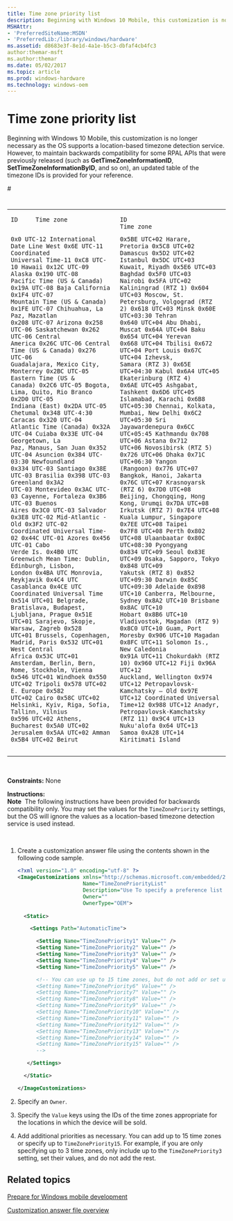 ```yaml
---
title: Time zone priority list
description: Beginning with Windows 10 Mobile, this customization is no longer necessary as the OS supports a location-based timezone detection service.
MSHAttr:
- 'PreferredSiteName:MSDN'
- 'PreferredLib:/library/windows/hardware'
ms.assetid: d8683e3f-8e1d-4a1e-b5c3-dbfaf4cb4fc3
author:themar-msft
ms.author:themar
ms.date: 05/02/2017
ms.topic: article
ms.prod: windows-hardware
ms.technology: windows-oem
---
```


# Time zone priority list


Beginning with Windows 10 Mobile, this customization is no longer necessary as the OS supports a location-based timezone detection service. However, to maintain backwards compatibility for some RPAL APIs that were previously released (such as **GetTimeZoneInformationID**, **SetTimeZoneInformationByID**, and so on), an updated table of the timezone IDs is provided for your reference.

<table>
<colgroup>
<col width="50%" />
<col width="50%" />
</colgroup>
<tbody>
<tr class="odd">
# <td><pre class="syntax" space="preserve"><code>ID     Time zone

0x0    UTC-12 International Date Line West
0x6E   UTC-11 Coordinated Universal Time-11
0xC8   UTC-10 Hawaii
0x12C  UTC-09 Alaska
0x190  UTC-08 Pacific Time (US &amp; Canada)
0x19A  UTC-08 Baja California
0x1F4  UTC-07 Mountain Time (US &amp; Canada)
0x1FE  UTC-07 Chihuahua, La Paz, Mazatlan
0x208  UTC-07 Arizona
0x258  UTC-06 Saskatchewan
0x262  UTC-06 Central America
0x26C  UTC-06 Central Time (US &amp; Canada)
0x276  UTC-06 Guadalajara, Mexico City, 
              Monterrey
0x2BC  UTC-05 Eastern Time (US &amp; Canada)
0x2C6  UTC-05 Bogota, Lima, Quito, Rio Branco
0x2D0  UTC-05 Indiana (East)
0x2DA  UTC-05 Chetumal
0x348  UTC-4:30 Caracas
0x320  UTC-04 Atlantic Time (Canada)
0x32A  UTC-04 Cuiaba
0x33E  UTC-04 Georgetown, La Paz, Manaus, 
              San Juan
0x352  UTC-04 Asuncion
0x384  UTC-03:30 Newfoundland
0x334  UTC-03 Santiago
0x38E  UTC-03 Brasilia
0x398  UTC-03 Greenland
0x3A2  UTC-03 Montevideo
0x3AC  UTC-03 Cayenne, Fortaleza
0x3B6  UTC-03 Buenos Aires
0x3C0  UTC-03 Salvador
0x3E8  UTC-02 Mid-Atlantic - Old
0x3F2  UTC-02 Coordinated Universal Time-02
0x44C  UTC-01 Azores
0x456  UTC-01 Cabo Verde Is.
0x4B0  UTC    Greenwich Mean Time: Dublin, 
              Edinburgh, Lisbon, London
0x4BA  UTC    Monrovia, Reykjavik
0x4C4  UTC    Casablanca
0x4CE  UTC    Coordinated Universal Time
0x514  UTC+01 Belgrade, Bratislava, Budapest, 
              Ljubljana, Prague
0x51E  UTC+01 Sarajevo, Skopje, Warsaw, Zagreb
0x528  UTC+01 Brussels, Copenhagen, Madrid, 
              Paris
0x532  UTC+01 West Central Africa
0x53C  UTC+01 Amsterdam, Berlin, Bern, Rome, 
              Stockholm, Vienna
0x546  UTC+01 Windhoek
0x550  UTC+02 Tripoli
0x578  UTC+02 E. Europe
0x582  UTC+02 Cairo
0x58C  UTC+02 Helsinki, Kyiv, Riga, Sofia, 
              Tallinn, Vilnius
0x596  UTC+02 Athens, Bucharest
0x5A0  UTC+02 Jerusalem
0x5AA  UTC+02 Amman
0x5B4  UTC+02 Beirut </code></pre></td>
# <td><pre class="syntax" space="preserve"><code>ID     Time zone

0x5BE  UTC+02 Harare, Pretoria
0x5C8  UTC+02 Damascus
0x5D2  UTC+02 Istanbul
0x5DC  UTC+03 Kuwait, Riyadh
0x5E6  UTC+03 Baghdad
0x5F0  UTC+03 Nairobi
0x5FA  UTC+02 Kaliningrad (RTZ 1)
0x604  UTC+03 Moscow, St. Petersburg, Volgograd (RTZ 2)
0x618  UTC+03 Minsk
0x60E  UTC+03:30 Tehran
0x640  UTC+04 Abu Dhabi, Muscat
0x64A  UTC+04 Baku
0x654  UTC+04 Yerevan
0x668  UTC+04 Tbilisi
0x672  UTC+04 Port Louis
0x67C  UTC+04 Izhevsk, Samara (RTZ 3)
0x65E  UTC+04:30 Kabul
0x6A4  UTC+05 Ekaterinburg (RTZ 4)
0x6AE  UTC+05 Ashgabat, Tashkent
0x6D6  UTC+05 Islamabad, Karachi
0x6B8  UTC+05:30 Chennai, Kolkata, Mumbai, 
              New Delhi
0x6C2  UTC+05:30 Sri Jayawardenepura
0x6CC  UTC+05:45 Kathmandu
0x708  UTC+06 Astana
0x712  UTC+06 Novosibirsk (RTZ 5)
0x726  UTC+06 Dhaka
0x71C  UTC+06:30 Yangon (Rangoon)
0x776  UTC+07 Bangkok, Hanoi, Jakarta
0x76C  UTC+07 Krasnoyarsk (RTZ 6)
0x7D0  UTC+08 Beijing, Chongqing, Hong Kong, 
              Urumqi
0x7DA  UTC+08 Irkutsk (RTZ 7)
0x7E4  UTC+08 Kuala Lumpur, Singapore
0x7EE  UTC+08 Taipei
0x7F8  UTC+08 Perth
0x802  UTC+08 Ulaanbaatar
0x80C  UTC+08:30 Pyongyang
0x834  UTC+09 Seoul
0x83E  UTC+09 Osaka, Sapporo, Tokyo
0x848  UTC+09 Yakutsk (RTZ 8)
0x852  UTC+09:30 Darwin
0x85C  UTC+09:30 Adelaide
0x898  UTC+10 Canberra, Melbourne, Sydney
0x8A2  UTC+10 Brisbane
0x8AC  UTC+10 Hobart
0x8B6  UTC+10 Vladivostok, Magadan (RTZ 9)
0x8C0  UTC+10 Guam, Port Moresby
0x906  UTC+10 Magadan
0x8FC  UTC+11 Solomon Is., New Caledonia
0x91A  UTC+11 Chokurdakh (RTZ 10)
0x960  UTC+12 Fiji
0x96A  UTC+12 Auckland, Wellington
0x974  UTC+12 Petropavlovsk-Kamchatsky – Old 
0x97E  UTC+12 Coordinated Universal Time+12
0x988  UTC+12 Anadyr, Petropavlovsk-Kamchatsky (RTZ 11)
0x9C4  UTC+13 Nuku&#39;alofa
0x64   UTC+13 Samoa
0xA28  UTC+14 Kiritimati Island</code></pre></td>
</tr>
</tbody>
</table>

 

<a href="" id="constraints---none"></a>**Constraints:** None  

<a href="" id="instructions-"></a>**Instructions:**  
**Note**  The following instructions have been provided for backwards compatibility only. You may set the values for the `TimeZonePriority` settings, but the OS will ignore the values as a location-based timezone detection service is used instead.

 

1.  Create a customization answer file using the contents shown in the following code sample.

    ```XML
    <?xml version="1.0" encoding="utf-8" ?>  
    <ImageCustomizations xmlns="http://schemas.microsoft.com/embedded/2004/10/ImageUpdate"  
                         Name="TimeZonePriorityList"  
                         Description="Use To specify a preference list for the most applicable time zones relative to the UTC offset."  
                         Owner=""  
                         OwnerType="OEM"> 
      
      <Static>  

        <Settings Path="AutomaticTime">  

          <Setting Name="TimeZonePriority1" Value="" />    
          <Setting Name="TimeZonePriority2" Value="" /> 
          <Setting Name="TimeZonePriority3" Value="" />    
          <Setting Name="TimeZonePriority4" Value="" /> 
          <Setting Name="TimeZonePriority5" Value="" />   

          <!-- You can use up to 15 time zones, but do not add or set unless you need it. 
          <Setting Name="TimeZonePriority6" Value="" /> 
          <Setting Name="TimeZonePriority7" Value="" />    
          <Setting Name="TimeZonePriority8" Value="" /> 
          <Setting Name="TimeZonePriority9" Value="" />    
          <Setting Name="TimeZonePriority10" Value="" /> 
          <Setting Name="TimeZonePriority11" Value="" />    
          <Setting Name="TimeZonePriority12" Value="" /> 
          <Setting Name="TimeZonePriority13" Value="" />    
          <Setting Name="TimeZonePriority14" Value="" /> 
          <Setting Name="TimeZonePriority15" Value="" />    
          -->

       </Settings>  

      </Static>

    </ImageCustomizations>
    ```

2.  Specify an `Owner`.

3.  Specify the `Value` keys using the IDs of the time zones appropriate for the locations in which the device will be sold.

4.  Add additional priorities as necessary. You can add up to 15 time zones or specify up to `TimeZonePriority15`. For example, if you are only specifying up to 3 time zones, only include up to the `TimeZonePriority3` setting, set their values, and do not add the rest.

## Related topics

[Prepare for Windows mobile development](https://docs.microsoft.com/en-us/windows-hardware/manufacture/mobile/preparing-for-windows-mobile-development)

[Customization answer file overview](https://docs.microsoft.com/en-us/windows-hardware/customize/mobile/mcsf/customization-answer-file)
